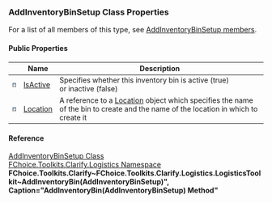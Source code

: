 ﻿### AddInventoryBinSetup Class Properties

For a list of all members of this type, see [AddInventoryBinSetup members](FChoice.Toolkits.Clarify~FChoice.Toolkits.Clarify.Logistics.AddInventoryBinSetup_members.md).

#### Public Properties

|   | Name | Description |
| --- | --- | --- |
| ![Public Property](dotnetimages/publicProperty.png) | [IsActive](FChoice.Toolkits.Clarify~FChoice.Toolkits.Clarify.Logistics.AddInventoryBinSetup~IsActive.md) | Specifies whether this inventory bin is active (true) or inactive (false)   |
| ![Public Property](dotnetimages/publicProperty.png) | [Location](FChoice.Toolkits.Clarify~FChoice.Toolkits.Clarify.Logistics.AddInventoryBinSetup~Location.md) | A reference to a [Location](FChoice.Toolkits.Clarify~FChoice.Toolkits.Clarify.Location.md) object which specifies the name of the bin to create and the name of the location in which to create it   |





#### Reference

[AddInventoryBinSetup Class](FChoice.Toolkits.Clarify~FChoice.Toolkits.Clarify.Logistics.AddInventoryBinSetup.md)  
[FChoice.Toolkits.Clarify.Logistics Namespace](FChoice.Toolkits.Clarify~FChoice.Toolkits.Clarify.Logistics_namespace.md)  
**FChoice.Toolkits.Clarify~FChoice.Toolkits.Clarify.Logistics.LogisticsToolkit~AddInventoryBin(AddInventoryBinSetup)", Caption="AddInventoryBin(AddInventoryBinSetup) Method"**